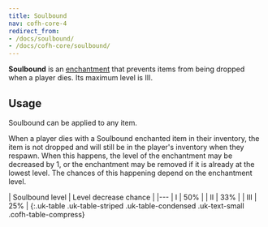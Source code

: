 ```yaml
---
title: Soulbound
nav: cofh-core-4
redirect_from:
- /docs/soulbound/
- /docs/cofh-core/soulbound/
---
```


**Soulbound** is an [enchantment](https://minecraft.gamepedia.com/Enchanting)
that prevents items from being dropped when a player dies. Its maximum level is
III.


Usage
-----

Soulbound can be applied to any item.

When a player dies with a Soulbound enchanted item in their inventory, the item
is not dropped and will still be in the player's inventory when they respawn.
When this happens, the level of the enchantment may be decreased by 1, or the
enchantment may be removed if it is already at the lowest level. The chances of
this happening depend on the enchantment level.

| Soulbound level | Level decrease chance |
|---
| I | 50% |
| II | 33% |
| III | 25% |
{:.uk-table .uk-table-striped .uk-table-condensed .uk-text-small .cofh-table-compress}
